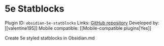 # 5e Statblocks

Plugin ID: `obsidian-5e-statblocks`
Links: [GitHub repository](https://github.com/valentine195/obsidian-5e-statblocks)
Developed by: [[valentine195]]
Mobile compatible: [[Mobile-compatible plugins|Yes]]

Create 5e styled statblocks in Obsidian.md
